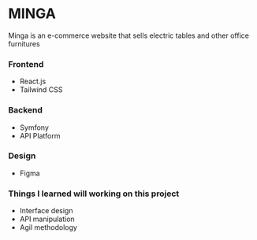 
# MINGA

Minga is an e-commerce website that sells electric tables and other office furnitures

### Frontend

- React.js
- Tailwind CSS

### Backend

- Symfony
- API Platform

### Design
- Figma

### Things I learned will working on this project
- Interface design
- API manipulation 
- Agil methodology
